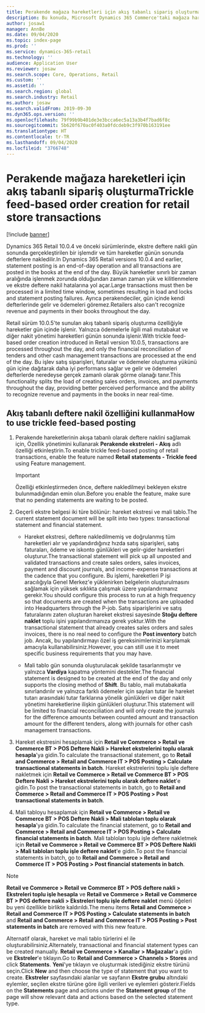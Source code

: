 ```yaml
---
title: Perakende mağaza hareketleri için akış tabanlı sipariş oluşturma
description: Bu konuda, Microsoft Dynamics 365 Commerce'taki mağaza hareketleri için akış tabanlı sipariş oluşturma işlemi açıklanmaktadır.
author: josaw1
manager: AnnBe
ms.date: 09/04/2020
ms.topic: index-page
ms.prod: ''
ms.service: dynamics-365-retail
ms.technology: ''
audience: Application User
ms.reviewer: josaw
ms.search.scope: Core, Operations, Retail
ms.custom: ''
ms.assetid: ''
ms.search.region: global
ms.search.industry: Retail
ms.author: josaw
ms.search.validFrom: 2019-09-30
ms.dyn365.ops.version: ''
ms.openlocfilehash: 79f99b9b401de3e3bcca6ec5a13a3b4f7bad6f8c
ms.sourcegitcommit: 5b620f670ac0f403a0fdcdeb9c3f970b163191ee
ms.translationtype: HT
ms.contentlocale: tr-TR
ms.lasthandoff: 09/04/2020
ms.locfileid: "3766748"
---
```

# <a name="trickle-feed-based-order-creation-for-retail-store-transactions"></a><span data-ttu-id="c130b-103">Perakende mağaza hareketleri için akış tabanlı sipariş oluşturma</span><span class="sxs-lookup"><span data-stu-id="c130b-103">Trickle feed-based order creation for retail store transactions</span></span>

[!include [banner](includes/banner.md)]

<span data-ttu-id="c130b-104">Dynamics 365 Retail 10.0.4 ve önceki sürümlerinde, ekstre deftere nakli gün sonunda gerçekleştirilen bir işlemdir ve tüm hareketler günün sonunda defterlere nakledilir.</span><span class="sxs-lookup"><span data-stu-id="c130b-104">In Dynamics 365 Retail versions 10.0.4 and earlier, statement posting is an end-of-day operation and all transactions are posted in the books at the end of the day.</span></span> <span data-ttu-id="c130b-105">Büyük hareketler sınırlı bir zaman aralığında işlenmek zorunda olduğundan zaman zaman yük ve kilitlenmelere ve ekstre deftere nakil hatalarına yol açar.</span><span class="sxs-lookup"><span data-stu-id="c130b-105">Large transactions must then be processed in a limited time window, sometimes resulting in load and locks and statement posting failures.</span></span> <span data-ttu-id="c130b-106">Ayrıca perakendeciler, gün içinde kendi defterlerinde gelir ve ödemeleri göremez.</span><span class="sxs-lookup"><span data-stu-id="c130b-106">Retailers also can't recognize revenue and payments in their books throughout the day.</span></span>

<span data-ttu-id="c130b-107">Retail sürüm 10.0.5'te sunulan akış tabanlı sipariş oluşturma özelliğiyle hareketler gün içinde işlenir. Yalnızca ödemelerle ilgili mali mutabakat ve diğer nakit yönetimi hareketleri günün sonunda işlenir.</span><span class="sxs-lookup"><span data-stu-id="c130b-107">With trickle feed-based order creation introduced in Retail version 10.0.5, transactions are processed throughout the day, and only the financial reconciliation of tenders and other cash management transactions are processed at the end of the day.</span></span> <span data-ttu-id="c130b-108">Bu işlev satış siparişleri, faturalar ve ödemeler oluşturma yükünü gün içine dağıtarak daha iyi performans sağlar ve gelir ve ödemeleri defterlerde neredeyse gerçek zamanlı olarak görme olanağı tanır.</span><span class="sxs-lookup"><span data-stu-id="c130b-108">This functionality splits the load of creating sales orders, invoices, and payments throughout the day, providing better perceived performance and the ability to recognize revenue and payments in the books in near real-time.</span></span> 


## <a name="how-to-use-trickle-feed-based-posting"></a><span data-ttu-id="c130b-109">Akış tabanlı deftere nakil özelliğini kullanma</span><span class="sxs-lookup"><span data-stu-id="c130b-109">How to use trickle feed-based posting</span></span>
  
1. <span data-ttu-id="c130b-110">Perakende hareketlerinin akışa tabanlı olarak deftere naklini sağlamak için, Özellik yönetimini kullanarak **Perakende ekstreleri - Akış** adlı özelliği etkinleştirin.</span><span class="sxs-lookup"><span data-stu-id="c130b-110">To enable trickle feed-based posting of retail transactions, enable the feature named **Retail statements - Trickle feed** using Feature management.</span></span>

    > [!IMPORTANT]
    > <span data-ttu-id="c130b-111">Özelliği etkinleştirmeden önce, deftere nakledilmeyi bekleyen ekstre bulunmadığından emin olun.</span><span class="sxs-lookup"><span data-stu-id="c130b-111">Before you enable the feature, make sure that no pending statements are waiting to be posted.</span></span>

2. <span data-ttu-id="c130b-112">Geçerli ekstre belgesi iki türe bölünür: hareket ekstresi ve mali tablo.</span><span class="sxs-lookup"><span data-stu-id="c130b-112">The current statement document will be split into two types: transactional statement and financial statement.</span></span>

      - <span data-ttu-id="c130b-113">Hareket ekstresi, deftere nakledilmemiş ve doğrulanmış tüm hareketleri alır ve yapılandırdığınız hızda satış siparişleri, satış faturaları, ödeme ve iskonto günlükleri ve gelir-gider hareketleri oluşturur.</span><span class="sxs-lookup"><span data-stu-id="c130b-113">The transactional statement will pick up all unposted and validated transactions and create sales orders, sales invoices, payment and discount journals, and income-expense transactions at the cadence that you configure.</span></span> <span data-ttu-id="c130b-114">Bu işlemi, hareketleri P işi aracılığıyla Genel Merkez'e yüklenirken belgelerin oluşturulmasını sağlamak için yüksek sıklıkta çalışmak üzere yapılandırmanız gerekir.</span><span class="sxs-lookup"><span data-stu-id="c130b-114">You should configure this process to run at a high frequency so that documents are created when the transactions are uploaded into Headquarters through the P-job.</span></span> <span data-ttu-id="c130b-115">Satış siparişlerini ve satış faturalarını zaten oluşturan hareket ekstresi sayesinde **Stoğu deftere naklet** toplu işini yapılandırmanıza gerek yoktur.</span><span class="sxs-lookup"><span data-stu-id="c130b-115">With the transactional statement that already creates sales orders and sales invoices, there is no real need to configure the **Post inventory** batch job.</span></span> <span data-ttu-id="c130b-116">Ancak, bu yapılandırmayı özel iş gereksinimlerinizi karşılamak amacıyla kullanabilirsiniz.</span><span class="sxs-lookup"><span data-stu-id="c130b-116">However, you can still use it to meet specific business requirements that you may have.</span></span>  
      
     - <span data-ttu-id="c130b-117">Mali tablo gün sonunda oluşturulacak şekilde tasarlanmıştır ve yalnızca **Vardiya** kapatma yöntemini destekler.</span><span class="sxs-lookup"><span data-stu-id="c130b-117">The financial statement is designed to be created at the end of the day and only supports the closing method of **Shift**.</span></span> <span data-ttu-id="c130b-118">Bu tablo, mali mutabakatla sınırlandırılır ve yalnızca farklı ödemeler için sayılan tutar ile hareket tutarı arasındaki tutar farklarına yönelik günlükleri ve diğer nakit yönetimi hareketlerine ilişkin günlükleri oluşturur.</span><span class="sxs-lookup"><span data-stu-id="c130b-118">This statement will be limited to financial reconciliation and will only create the journals for the difference amounts between counted amount and transaction amount for the different tenders, along with journals for other cash management transactions.</span></span>   

3. <span data-ttu-id="c130b-119">Hareket ekstresini hesaplamak için **Retail ve Commerce > Retail ve Commerce BT > POS Deftere Nakli > Hareket ekstrelerini toplu olarak hesapla**'ya gidin.</span><span class="sxs-lookup"><span data-stu-id="c130b-119">To calculate the transactional statement, go to **Retail and Commerce > Retail and Commerce IT > POS Posting > Calculate transactional statements in batch**.</span></span> <span data-ttu-id="c130b-120">Hareket ekstrelerini toplu işle deftere nakletmek için **Retail ve Commerce > Retail ve Commerce BT > POS Deftere Nakli > Hareket ekstrelerini toplu olarak deftere naklet**'e gidin.</span><span class="sxs-lookup"><span data-stu-id="c130b-120">To post the transactional statements in batch, go to **Retail and Commerce > Retail and Commerce IT > POS Posting > Post transactional statements in batch**.</span></span>

4. <span data-ttu-id="c130b-121">Mali tabloyu hesaplamak için **Retail ve Commerce > Retail ve Commerce BT > POS Deftere Nakli > Mali tabloları toplu olarak hesapla**'ya gidin.</span><span class="sxs-lookup"><span data-stu-id="c130b-121">To calculate the financial statement, go to **Retail and Commerce > Retail and Commerce IT > POS Posting > Calculate financial statements in batch**.</span></span> <span data-ttu-id="c130b-122">Mali tabloları toplu işle deftere nakletmek için **Retail ve Commerce > Retail ve Commerce BT > POS Deftere Nakli > Mali tabloları toplu işle deftere naklet**'e gidin.</span><span class="sxs-lookup"><span data-stu-id="c130b-122">To post the financial statements in batch, go to **Retail and Commerce > Retail and Commerce IT > POS Posting > Post financial statements in batch**.</span></span>

> [!NOTE]
> <span data-ttu-id="c130b-123">**Retail ve Commerce > Retail ve Commerce BT > POS deftere nakli > Ekstreleri toplu işle hesapla** ve **Retail ve Commerce > Retail ve Commerce BT > POS deftere nakli > Ekstreleri toplu işle deftere naklet** menü öğeleri bu yeni özellikle birlikte kaldırıldı.</span><span class="sxs-lookup"><span data-stu-id="c130b-123">The menu items **Retail and Commerce > Retail and Commerce IT > POS Posting > Calculate statements in batch** and **Retail and Commerce > Retail and Commerce IT > POS Posting > Post statements in batch** are removed with this new feature.</span></span>

<span data-ttu-id="c130b-124">Alternatif olarak, hareket ve mali tablo türlerini el ile oluşturabilirsiniz.</span><span class="sxs-lookup"><span data-stu-id="c130b-124">Alternately, transactional and financial statement types can be created manually.</span></span> <span data-ttu-id="c130b-125">**Retail ve Commerce > Kanallar > Mağazalar**'a gidin ve **Ekstreler**'e tıklayın.</span><span class="sxs-lookup"><span data-stu-id="c130b-125">Go to **Retail and Commerce > Channels > Stores** and click **Statements**.</span></span> <span data-ttu-id="c130b-126">**Yeni**'ye tıklayın ve oluşturmak istediğiniz ekstre türünü seçin.</span><span class="sxs-lookup"><span data-stu-id="c130b-126">Click **New** and then choose the type of statement that you want to create.</span></span> <span data-ttu-id="c130b-127">**Ekstreler** sayfasındaki alanlar ve sayfanın **Ekstre grubu** altındaki eylemler, seçilen ekstre türüne göre ilgili verileri ve eylemleri gösterir.</span><span class="sxs-lookup"><span data-stu-id="c130b-127">Fields on the **Statements** page and actions under the **Statement group** of the page will show relevant data and actions based on the selected statement type.</span></span>
